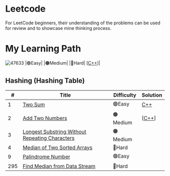 # Leetcode
For LeetCode beginners, their understanding of the problems can be used for review and to showcase mine thinking process.

# My Learning Path

![47633](https://github.com/bsbacon0966/Leetcode-/assets/114125629/b3156792-eff1-4425-a48e-71d2e5a40c6e)
|🟢Easy|    |🟠Medium|     |🔴Hard|  [[C++]()]|
## Hashing (Hashing Table)
| # | Title | Difficulty | Solution |
|---| ----- | -------- | ---------- |
|1|[Two Sum](https://leetcode.com/problems/two-sum/)|🟢Easy|[C++](https://github.com/bsbacon0966/Leetcode-/blob/main/solution_CPP/two-sum.cpp)|
|2|[Add Two Numbers](https://leetcode.com/problems/add-two-numbers/)|🟠Medium|[[C++](https://github.com/bsbacon0966/Leetcode-/blob/main/solution_CPP/group-anagrams.cpp)]|
|3|[Longest Substring Without Repeating Characters](https://leetcode.com/problems/longest-substring-without-repeating-characters/)|🟠Medium||
|4|[Median of Two Sorted Arrays](https://leetcode.com/problems/median-of-two-sorted-arrays/)|🔴Hard||
|9|[Palindrome Number](https://leetcode.com/problems/palindrome-number/)|🟢Easy||
|295|[Find Median from Data Stream](https://leetcode.com/problems/find-median-from-data-stream/) |🔴Hard||
